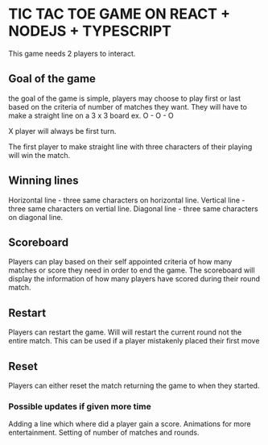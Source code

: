 # TIC TAC TOE GAME ON REACT + NODEJS + TYPESCRIPT

This game needs 2 players to interact.

## Goal of the game

the goal of the game is simple, players may choose to play
first or last based on the criteria of number of matches they
want. They will have to make a straight line on a 3 x 3 board
ex. O - O - O

X player will always be first turn.

The first player to make straight line with three characters of
their playing will win the match.

## Winning lines

Horizontal line - three same characters on horizontal line.
Vertical line - three same characters on vertial line.
Diagonal line - three same characters on diagonal line.

## Scoreboard

Players can play based on their self appointed criteria of how many matches or score they need in order to end the game. The scoreboard
will display the information of how many players have scored during
their round match.

## Restart

Players can restart the game. Will will restart the current round
not the entire match. This can be used if a player mistakenly placed
their first move

## Reset

Players can either reset the match returning the game to when they started.

### Possible updates if given more time

Adding a line which where did a player gain a score.
Animations for more entertainment.
Setting of number of matches and rounds.
